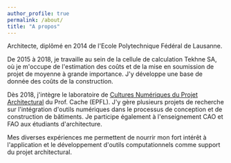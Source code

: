 ```yaml
---
author_profile: true
permalink: /about/
title: "A propos"
---
```


Architecte, diplômé en 2014 de l'Ecole Polytechnique Fédéral de Lausanne.

De 2015 à 2018, je travaille au sein de la cellule de calculation Tekhne SA, où je m'occupe de l'estimation des coûts et de la mise en soumission de projet de moyenne à grande importance. J'y développe une base de donnée des coûts de la construction.

Dès 2018, j'intègre le laboratoire de [Cultures Numériques du Projet Architectural](https://www.epfl.ch/labs/cnpa/fr/index-fr-html/) du Prof. Cache (EPFL). J'y gère plusieurs projets de recherche sur l'intégration d'outils numériques dans le processus de conception et de construction de bâtiments. Je participe également à l'enseignement CAO et FAO aux étudiants d'architecture.

Mes diverses expériences me permettent de nourrir mon fort intérêt à l'application et le développement d'outils computationnels comme support du projet architectural.
